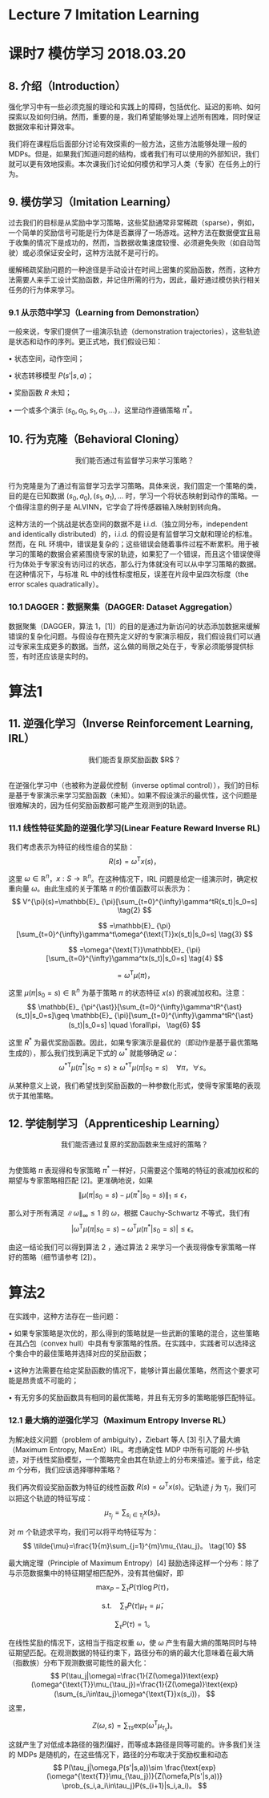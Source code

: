 # Lecture 7 Imitation Learning

# 课时7 模仿学习 2018.03.20

## 8. 介绍（Introduction）

强化学习中有一些必须克服的理论和实践上的障碍，包括优化、延迟的影响、如何探索以及如何归纳。然而，重要的是，我们希望能够处理上述所有困难，同时保证数据效率和计算效率。

我们将在课程后后面部分讨论有效探索的一般方法，这些方法能够处理一般的 MDPs。但是，如果我们知道问题的结构，或者我们有可以使用的外部知识，我们就可以更有效地探索。本次课我们讨论如何模仿和学习人类（专家）在任务上的行为。

## 9. 模仿学习（Imitation Learning）

过去我们的目标是从奖励中学习策略，这些奖励通常非常稀疏（sparse），例如，一个简单的奖励信号可能是行为体是否赢得了一场游戏。这种方法在数据便宜且易于收集的情况下是成功的，然而，当数据收集速度较慢、必须避免失败（如自动驾驶）或必须保证安全时，这种方法就不是可行的。

缓解稀疏奖励问题的一种途径是手动设计在时间上密集的奖励函数，然而，这种方法需要人来手工设计奖励函数，并记住所需的行为，因此，最好通过模仿执行相关任务的行为体来学习。

### 9.1 从示范中学习（Learning from Demonstration）

一般来说，专家们提供了一组演示轨迹（demonstration trajectories），这些轨迹是状态和动作的序列。更正式地，我们假设已知：

$\bullet$ 状态空间，动作空间；

$\bullet$ 状态转移模型 $P(s'|s,a)$；

$\bullet$ 奖励函数 $R$ 未知；

$\bullet$ 一个或多个演示 $(s_0,a_0,s_1,a_1,...)$，这里动作遵循策略 $\pi^{\ast}$。

## 10. 行为克隆（Behavioral Cloning）

<div align=center>
我们能否通过有监督学习来学习策略？
</div>
<br/>

行为克隆是为了通过有监督学习去学习策略。具体来说，我们固定一个策略的类，目的是在已知数据 ${(s_0,a_0),(s_1,a_1),...}$ 时，学习一个将状态映射到动作的策略。一个值得注意的例子是 ALVINN，它学会了将传感器输入映射到转向角。

这种方法的一个挑战是状态空间的数据不是 i.i.d.（独立同分布，independent and identically distributed）的，i.i.d. 的假设是有监督学习文献和理论的标准。然而，在 RL 环境中，错误是复杂的；这些错误会随着事件过程不断累积。用于被学习的策略的数据会紧紧围绕专家的轨迹，如果犯了一个错误，而且这个错误使得行为体处于专家没有访问过的状态，那么行为体就没有可以从中学习策略的数据。在这种情况下，与标准 RL 中的线性标度相反，误差在片段中呈四次标度（the error scales quadratically）。

### 10.1 DAGGER：数据聚集（DAGGER: Dataset Aggregation）

数据聚集（DAGGER，算法 1，[1]）的目的是通过为新访问的状态添加数据来缓解错误的复杂化问题。与假设存在预先定义好的专家演示相反，我们假设我们可以通过专家来生成更多的数据。当然，这么做的局限之处在于，专家必须能够提供标签，有时还应该是实时的。

# 算法1

## 11. 逆强化学习（Inverse Reinforcement Learning, IRL）

<div align=center>
我们能否复原奖励函数 $R$？
</div>
<br/>

在逆强化学习中（也被称为逆最优控制（inverse optimal control）），我们的目标是基于专家演示来学习奖励函数（未知）。如果不假设演示的最优性，这个问题是很难解决的，因为任何奖励函数都可能产生观测到的轨迹。

### 11.1 线性特征奖励的逆强化学习(Linear Feature Reward Inverse RL)

我们考虑表示为特征的线性组合的奖励：
$$
R(s)=\omega^{\text{T}}x(s)，
\tag{1}
$$

这里 $\omega\in \mathbb{R}^n$，$x:S\rightarrow \mathbb{R}^n$。在这种情况下，IRL 问题是给定一组演示时，确定权重向量 $\omega$。由此生成的关于策略 $\pi$ 的价值函数可以表示为：
$$
V^{\pi}(s)=\mathbb{E}_ {\pi}[\sum_{t=0}^{\infty}\gamma^tR(s_t)|s_0=s]
\tag{2}
$$

$$
=\mathbb{E}_ {\pi}[\sum_{t=0}^{\infty}\gamma^t\omega^{\text{T}}x(s_t)|s_0=s]
\tag{3}
$$

$$
=\omega^{\text{T}}\mathbb{E}_ {\pi}[\sum_{t=0}^{\infty}\gamma^tx(s_t)|s_0=s]
\tag{4}
$$

$$
=\omega^{\text{T}}\mu(\pi)，
\tag{5}
$$

这里 $\mu(\pi|s_0=s)\in\mathbb{R}^n$ 为基于策略 $\pi$ 的状态特征 $x(s)$ 的衰减加权和。注意：
$$
\mathbb{E}_ {\pi^{\ast}}[\sum_{t=0}^{\infty}\gamma^tR^{\ast}(s_t)|s_0=s]\geq \mathbb{E}_ {\pi}[\sum_{t=0}^{\infty}\gamma^tR^{\ast}(s_t)|s_0=s] \quad \forall\pi，
\tag{6}
$$

这里 $R^{\ast}$ 为最优奖励函数。因此，如果专家演示是最优的（即动作是基于最优策略生成的），那么我们找到满足下式的 $\omega^{\ast}$ 就能够确定 $\omega$：
$$
\omega^{\ast\text{T}}\mu(\pi^{\ast}|s_0=s) \geq \omega^{\ast\text{T}}\mu(\pi|s_0=s) \quad \forall\pi，\forall s。
\tag{7}
$$

从某种意义上说，我们希望找到奖励函数的一种参数化形式，使得专家策略的表现优于其他策略。

## 12. 学徒制学习（Apprenticeship Learning）

<div align=center>
我们能否通过复原的奖励函数来生成好的策略？
</div>
<br/>

为使策略 $\pi$ 表现得和专家策略 $\pi^{\ast}$ 一样好，只需要这个策略的特征的衰减加权和的期望与专家策略相匹配 [2]。更准确地说，如果
$$
\lVert \mu(\pi|s_0=s)-\mu(\pi^{\ast}|s_0=s) \rVert _1 \leq \epsilon，
\tag{8}
$$

那么对于所有满足 $\lVert \omega \rVert _\infty \leq 1$ 的 $\omega$，根据 Cauchy-Schwartz 不等式，我们有
$$
|\omega^{\text{T}}\mu(\pi|s_0=s)-\omega^{\text{T}}\mu(\pi^{\ast}|s_0=s)|\leq\epsilon。
$$

由这一结论我们可以得到算法 2 ，通过算法 2 来学习一个表现得像专家策略一样好的策略（细节请参考 [2]）。

# 算法2

在实践中，这种方法存在一些问题：

$\bullet$ 如果专家策略是次优的，那么得到的策略就是一些武断的策略的混合，这些策略在其凸包（convex hull）中具有专家策略的性质。在实践中，实践者可以选择这个集合中的最佳策略并选择对应的奖励函数；

$\bullet$ 这种方法需要在给定奖励函数的情况下，能够计算出最优策略，然而这个要求可能是昂贵或不可能的；

$\bullet$ 有无穷多的奖励函数具有相同的最优策略，并且有无穷多的策略能够匹配特征。

### 12.1 最大熵的逆强化学习（Maximum Entropy Inverse RL）

为解决歧义问题（problem of ambiguity），Ziebart 等人 [3] 引入了最大熵（Maximum Entropy, MaxEnt）IRL。考虑确定性 MDP 中所有可能的 $H$-步轨迹，对于线性奖励模型，一个策略完全由其在轨迹上的分布来描述。鉴于此，给定 $m$ 个分布，我们应该选择哪种策略？

我们再次假设奖励函数为特征的线性函数 $R(s)=\omega^{\text{T}}x(s)$。记轨迹 $j$ 为 $\tau_j$，我们可以把这个轨迹的特征写成：
$$
\mu_{\tau_j}=\sum_{s_i\in\tau_j}x(s_i)。
\tag{9}
$$

对 $m$ 个轨迹求平均，我们可以将平均特征写为：
$$
\tilde{\mu}=\frac{1}{m}\sum_{j=1}^{m}\mu_{\tau_j}。
\tag{10}
$$

最大熵定理（Principle of Maximum Entropy）[4] 鼓励选择这样一个分布：除了与示范数据集中的特征期望相匹配外，没有其他偏好，即
$$
\mathop{\max}_P -\sum _{\tau}P(\tau)\log P(\tau)，
\tag{11}
$$

$$
\text{s.t.} \quad \sum_{\tau}P(\tau)\mu_{\tau}=\tilde{\mu}，
\tag{12}
$$

$$
\sum_{\tau}P(\tau)=1。
\tag{13}
$$

在线性奖励的情况下，这相当于指定权重 $\omega$，使 $\omega$ 产生有最大熵的策略同时与特征期望匹配。在观测数据的特征约束下，路径分布的熵的最大化意味着在最大熵（指数族）分布下观测数据可能性的最大化：
$$
P(\tau_j|\omega)=\frac{1}{Z(\omega)}\text{exp}(\omega^{\text{T}}\mu_{\tau_j})=\frac{1}{Z(\omega)}\text{exp}(\sum_{s_i\in\tau_j}\omega^{\text{T}}x(s_i))，
$$
这里，

$$
Z(\omega,s)=\sum_{\tau{s}}\text{exp}(\omega^{\text{T}}\mu_{\tau_s})。
$$

这就产生了对低成本路径的强烈偏好，而等成本路径是同等可能的。许多我们关注的 MDPs 是随机的，在这些情况下，路径的分布取决于奖励权重和动态
$$
P(\tau_j|\omega,P(s'|s,a))\sim \frac{\text{exp}(\omega^{\text{T}}\mu_{\tau_j})}{Z(\omefa,P(s'|s,a))} \prob_{s_i,a_i\in\tau_j}P(s_{i+1}|s_i,a_i)。
$$